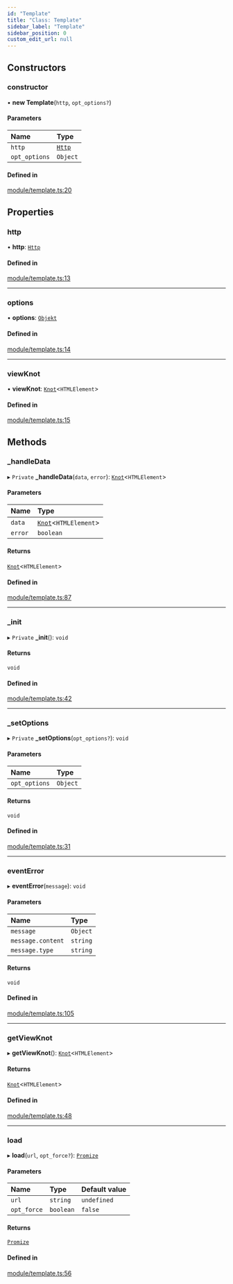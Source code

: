 ```yaml
---
id: "Template"
title: "Class: Template"
sidebar_label: "Template"
sidebar_position: 0
custom_edit_url: null
---
```


## Constructors

### constructor

• **new Template**(`http`, `opt_options?`)

#### Parameters

| Name | Type |
| :------ | :------ |
| `http` | [`Http`](Http.md) |
| `opt_options` | `Object` |

#### Defined in

[module/template.ts:20](https://github.com/siposdani87/sui-js/blob/3c5600c/src/module/template.ts#L20)

## Properties

### http

• **http**: [`Http`](Http.md)

#### Defined in

[module/template.ts:13](https://github.com/siposdani87/sui-js/blob/3c5600c/src/module/template.ts#L13)

___

### options

• **options**: [`Objekt`](Objekt.md)

#### Defined in

[module/template.ts:14](https://github.com/siposdani87/sui-js/blob/3c5600c/src/module/template.ts#L14)

___

### viewKnot

• **viewKnot**: [`Knot`](Knot.md)<`HTMLElement`\>

#### Defined in

[module/template.ts:15](https://github.com/siposdani87/sui-js/blob/3c5600c/src/module/template.ts#L15)

## Methods

### \_handleData

▸ `Private` **_handleData**(`data`, `error`): [`Knot`](Knot.md)<`HTMLElement`\>

#### Parameters

| Name | Type |
| :------ | :------ |
| `data` | [`Knot`](Knot.md)<`HTMLElement`\> |
| `error` | `boolean` |

#### Returns

[`Knot`](Knot.md)<`HTMLElement`\>

#### Defined in

[module/template.ts:87](https://github.com/siposdani87/sui-js/blob/3c5600c/src/module/template.ts#L87)

___

### \_init

▸ `Private` **_init**(): `void`

#### Returns

`void`

#### Defined in

[module/template.ts:42](https://github.com/siposdani87/sui-js/blob/3c5600c/src/module/template.ts#L42)

___

### \_setOptions

▸ `Private` **_setOptions**(`opt_options?`): `void`

#### Parameters

| Name | Type |
| :------ | :------ |
| `opt_options` | `Object` |

#### Returns

`void`

#### Defined in

[module/template.ts:31](https://github.com/siposdani87/sui-js/blob/3c5600c/src/module/template.ts#L31)

___

### eventError

▸ **eventError**(`message`): `void`

#### Parameters

| Name | Type |
| :------ | :------ |
| `message` | `Object` |
| `message.content` | `string` |
| `message.type` | `string` |

#### Returns

`void`

#### Defined in

[module/template.ts:105](https://github.com/siposdani87/sui-js/blob/3c5600c/src/module/template.ts#L105)

___

### getViewKnot

▸ **getViewKnot**(): [`Knot`](Knot.md)<`HTMLElement`\>

#### Returns

[`Knot`](Knot.md)<`HTMLElement`\>

#### Defined in

[module/template.ts:48](https://github.com/siposdani87/sui-js/blob/3c5600c/src/module/template.ts#L48)

___

### load

▸ **load**(`url`, `opt_force?`): [`Promize`](Promize.md)

#### Parameters

| Name | Type | Default value |
| :------ | :------ | :------ |
| `url` | `string` | `undefined` |
| `opt_force` | `boolean` | `false` |

#### Returns

[`Promize`](Promize.md)

#### Defined in

[module/template.ts:56](https://github.com/siposdani87/sui-js/blob/3c5600c/src/module/template.ts#L56)
